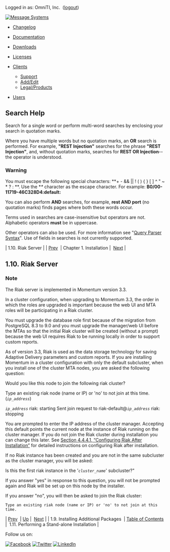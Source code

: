 Logged in as: OmniTI, Inc.  ([logout](https://support.messagesystems.com/logout.php))

[![Message Systems](https://support.messagesystems.com/images/ms-white205.png)](https://support.messagesystems.com/start.php) 

*   [Changelog](https://support.messagesystems.com/start.php?show=changelog)
*   [Documentation](https://support.messagesystems.com/docs/)
*   [Downloads](https://support.messagesystems.com/start.php)

*   [Licenses](https://support.messagesystems.com/license_summary.php)
*   <a href="">Clients</a>
    *   [Support](https://support.messagesystems.com/cs.php)
    *   [Add/Edit](https://support.messagesystems.com/edit_client.php)
    *   [Legal/Products](https://support.messagesystems.com/edit_products.php)
*   [Users](https://support.messagesystems.com/edit_customer.php)

## Search Help

Search for a single word or perform multi-word searches by enclosing your search in quotation marks.

Where you have multiple words but no quotation marks, an **OR** search is performed. For example, **"REST Injection"** searches for the phrase **"REST Injection"**, and, without quotation marks, searches for **REST OR Injection**--the operator is understood.

### Warning

You must escape the following special characters: **+ - && || ! ( ) { } [ ] ^ " ~ * ? : \**. Use the **\** character as the escape character. For example: **B0/00-11719-46C328D4\:default\:**

You can also perform **AND** searches, for example, **rest AND port** (no quotation marks) finds pages where both these words occur.

Terms used in searches are case-insensitive but operators are not. Alphabetic operators **must** be in uppercase.

Other operators can also be used. For more information see "[Query Parser Syntax](https://lucene.apache.org/core/old_versioned_docs/versions/3_0_0/queryparsersyntax.html)". Use of fields in searches is not currently supported.

| 1.10. Riak Server |
| [Prev](install.additional.packages.php)  | Chapter 1. Installation |  [Next](install.standalone.php) |

## 1.10. Riak Server

### Note

The Riak server is implemented in Momentum version 3.3.

In a cluster configuration, when upgrading to Momentum 3.3, the order in which the roles are upgraded is important because the web UI and MTA roles will be participating in a Riak cluster.

You must upgrade the database role first because of the migration from PostgreSQL 8.3 to 9.0 and you must upgrade the manager/web UI before the MTAs so that the initial Riak cluster will be created (without a prompt) because the web UI requires Riak to be running locally in order to support custom reports.

As of version 3.3, Riak is used as the data storage technology for saving Adaptive Delivery parameters and custom reports. If you are installing Momentum in a cluster configuration with only the default subcluster, when you install one of the cluster MTA nodes, you are asked the following question:

Would you like this node to join the following riak cluster?

Type an existing riak node (name or IP) or 'no' to not join at this time. (*`ip_address`*)

*`ip_address`*
riak: starting
Sent join request to riak-default@*`ip_address`*
riak: stopping

You are prompted to enter the IP address of the cluster manager. Accepting this default points the current node at the instance of Riak running on the cluster manager. If you do not join the Riak cluster during installation you can change this later. See [Section 4.4.4.1, “Configuring Riak After Installation”](operations.riak.php#operations.riak.cluster.configuration.details "4.4.4.1. Configuring Riak After Installation") for detailed instructions on configuring Riak after installation.

If no Riak instance has been created and you are not in the same subcluster as the cluster manager, you will be asked:

Is this the first riak instance in the '*`cluster_name`*' subcluster?"

If you answer "yes" in response to this question, you will not be prompted again and Riak will be set up on this node by the installer.

If you answer "no", you will then be asked to join the Riak cluster:

`Type an existing riak node (name or IP) or 'no' to not join at this time.`

| [Prev](install.additional.packages.php)  | [Up](install.php) |  [Next](install.standalone.php) |
| 1.9. Installing Additional Packages  | [Table of Contents](index.php) |  1.11. Performing a Stand-alone Installation |

Follow us on:

[![Facebook](https://support.messagesystems.com/images/icon-facebook.png)](http://www.facebook.com/messagesystems) [![Twitter](https://support.messagesystems.com/images/icon-twitter.png)](http://twitter.com/#!/MessageSystems) [![LinkedIn](https://support.messagesystems.com/images/icon-linkedin.png)](http://www.linkedin.com/company/message-systems)